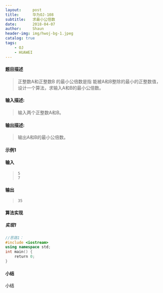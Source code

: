 ```yaml
---
layout:     post
title:      华为OJ-108
subtitle:   求最小公倍数
date:       2018-04-07
author:     Shaun
header-img: img/hwoj-bg-1.jpeg
catalog: true
tags:
    - OJ
    - HUAWEI
---
```



#### 题目描述

> 正整数A和正整数B 的最小公倍数是指 能被A和B整除的最小的正整数值，设计一个算法，求输入A和B的最小公倍数。

#### 输入描述:

> 输入两个正整数A和B。

#### 输出描述:

> 输出A和B的最小公倍数。

#### 示例1

#### 输入

> ```
> 5 
> 7
> ```

#### 输出

> ```
> 35
> ```



#### 算法实现



##### 实现1

```C++
//思路1：
#include <iostream>
using namespace std;
int main() {
    return 0;
}
```




#### 小结

小结






